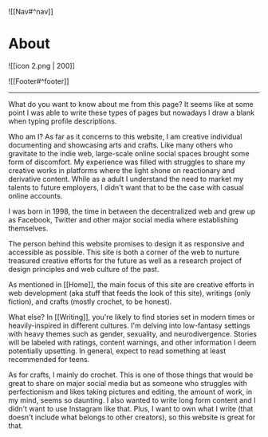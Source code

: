 ![[Nav#^nav]]

# About

![[icon 2.png | 200]]

![[Footer#^footer]]

---

What do you want to know about me from this page? It seems like at some point I was able to write these types of pages but nowadays I draw a blank when typing profile descriptions.

Who am I? As far as it concerns to this website, I am creative individual documenting and showcasing arts and crafts. Like many others who gravitate to the indie web, large-scale online social spaces brought some form of discomfort. My experience was filled with struggles to share my creative works in platforms where the light shone on reactionary and derivative content. While as a adult I understand the need to market my talents to future employers, I didn't want that to be the case with casual online accounts.

I was born in 1998, the time in between the decentralized web and grew up as Facebook, Twitter and other major social media where establishing themselves.

The person behind this website promises to design it as responsive and accessible as possible. This site is both a corner of the web to nurture treasured creative efforts for the future as well as a research project of design principles and web culture of the past.

As mentioned in [[Home]], the main focus of this site are creative efforts in web development (aka stuff that feeds the look of this site), writings (only fiction), and crafts (mostly crochet, to be honest).

What else? In [[Writing]], you're likely to find stories set in modern times or heavily-inspired in different cultures. I'm delving into low-fantasy settings with heavy themes such as gender, sexuality, and neurodivergence. Stories will be labeled with ratings, content warnings, and other information I deem potentially upsetting. In general, expect to read something at least recommended for teens.

As for crafts, I mainly do crochet. This is one of those things that would be great to share on major social media but as someone who struggles with perfectionism and likes taking pictures and editing, the amount of work, in my mind, seems so daunting. I also wanted to write long form content and I didn't want to use Instagram like that. Plus, I want to own what I write (that doesn't include what belongs to other creators), so this website is great for that.